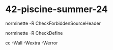# 42-piscine-summer-24

norminette -R CheckForbiddenSourceHeader <file>

norminette -R CheckDefine <file>

cc -Wall -Wextra -Werror <file>